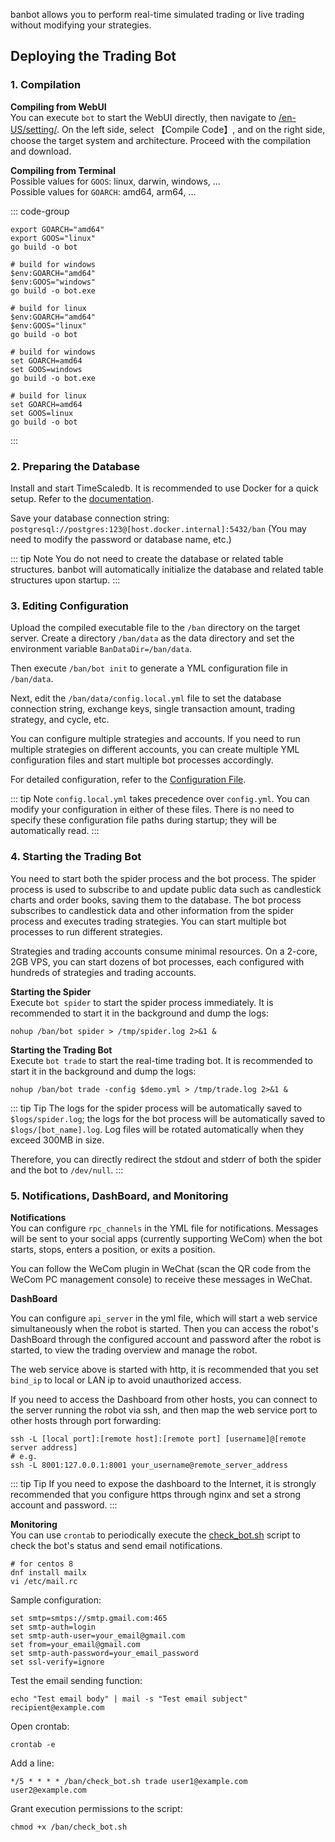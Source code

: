 banbot allows you to perform real-time simulated trading or live trading without modifying your strategies.

## Deploying the Trading Bot
### 1. Compilation
**Compiling from WebUI**  
You can execute `bot` to start the WebUI directly, then navigate to [/en-US/setting/](http://127.0.0.1:8000/en-US/setting/). On the left side, select 【Compile Code】, and on the right side, choose the target system and architecture. Proceed with the compilation and download.

**Compiling from Terminal**  
Possible values for `GOOS`: linux, darwin, windows, ...  
Possible values for `GOARCH`: amd64, arm64, ...

::: code-group
```shell [Linux/MacOS]
export GOARCH="amd64"
export GOOS="linux"
go build -o bot
```

```shell [Windows Power Shell]
# build for windows
$env:GOARCH="amd64"
$env:GOOS="windows"
go build -o bot.exe

# build for linux
$env:GOARCH="amd64"
$env:GOOS="linux"
go build -o bot
```

```shell [Windows CMD]
# build for windows
set GOARCH=amd64
set GOOS=windows
go build -o bot.exe

# build for linux
set GOARCH=amd64
set GOOS=linux
go build -o bot
```
:::

### 2. Preparing the Database
Install and start TimeScaledb. It is recommended to use Docker for a quick setup. Refer to the [documentation](https://docs.timescale.com/self-hosted/latest/install/).

Save your database connection string: `postgresql://postgres:123@[host.docker.internal]:5432/ban` (You may need to modify the password or database name, etc.)

::: tip Note
You do not need to create the database or related table structures. banbot will automatically initialize the database and related table structures upon startup.
:::

### 3. Editing Configuration
Upload the compiled executable file to the `/ban` directory on the target server. Create a directory `/ban/data` as the data directory and set the environment variable `BanDataDir=/ban/data`.

Then execute `/ban/bot init` to generate a YML configuration file in `/ban/data`.

Next, edit the `/ban/data/config.local.yml` file to set the database connection string, exchange keys, single transaction amount, trading strategy, and cycle, etc.

You can configure multiple strategies and accounts. If you need to run multiple strategies on different accounts, you can create multiple YML configuration files and start multiple bot processes accordingly.

For detailed configuration, refer to the [Configuration File](./configuration.md).

::: tip Note
`config.local.yml` takes precedence over `config.yml`. You can modify your configuration in either of these files. There is no need to specify these configuration file paths during startup; they will be automatically read.
:::

### 4. Starting the Trading Bot
You need to start both the spider process and the bot process. The spider process is used to subscribe to and update public data such as candlestick charts and order books, saving them to the database.
The bot process subscribes to candlestick data and other information from the spider process and executes trading strategies. You can start multiple bot processes to run different strategies.

Strategies and trading accounts consume minimal resources. On a 2-core, 2GB VPS, you can start dozens of bot processes, each configured with hundreds of strategies and trading accounts.

**Starting the Spider**  
Execute `bot spider` to start the spider process immediately. It is recommended to start it in the background and dump the logs:
```shell
nohup /ban/bot spider > /tmp/spider.log 2>&1 &
```
**Starting the Trading Bot**  
Execute `bot trade` to start the real-time trading bot. It is recommended to start it in the background and dump the logs:
```shell
nohup /ban/bot trade -config $demo.yml > /tmp/trade.log 2>&1 &
```
::: tip Tip
The logs for the spider process will be automatically saved to `$logs/spider.log`; the logs for the bot process will be automatically saved to `$logs/[bot_name].log`. Log files will be rotated automatically when they exceed 300MB in size.

Therefore, you can directly redirect the stdout and stderr of both the spider and the bot to `/dev/null`.
:::

### 5. Notifications, DashBoard, and Monitoring
**Notifications**  
You can configure `rpc_channels` in the YML file for notifications. Messages will be sent to your social apps (currently supporting WeCom) when the bot starts, stops, enters a position, or exits a position.

You can follow the WeCom plugin in WeChat (scan the QR code from the WeCom PC management console) to receive these messages in WeChat.

**DashBoard**

You can configure `api_server` in the yml file, which will start a web service simultaneously when the robot is started. Then you can access the robot's DashBoard through the configured account and password after the robot is started, to view the trading overview and manage the robot.

The web service above is started with http, it is recommended that you set `bind_ip` to local or LAN ip to avoid unauthorized access.

If you need to access the Dashboard from other hosts, you can connect to the server running the robot via ssh, and then map the web service port to other hosts through port forwarding:
```shell
ssh -L [local port]:[remote host]:[remote port] [username]@[remote server address]
# e.g.
ssh -L 8001:127.0.0.1:8001 your_username@remote_server_address
```

::: tip Tip
If you need to expose the dashboard to the Internet, it is strongly recommended that you configure https through nginx and set a strong account and password.
:::

**Monitoring**  
You can use `crontab` to periodically execute the [check_bot.sh](https://github.com/banbox/banbot/blob/main/doc/check_bot.sh) script to check the bot's status and send email notifications.
```shell
# for centos 8
dnf install mailx
vi /etc/mail.rc
```
Sample configuration:
```text
set smtp=smtps://smtp.gmail.com:465
set smtp-auth=login
set smtp-auth-user=your_email@gmail.com
set from=your_email@gmail.com
set smtp-auth-password=your_email_password
set ssl-verify=ignore
```
Test the email sending function:
```shell
echo "Test email body" | mail -s "Test email subject" recipient@example.com
```
Open crontab:
```shell
crontab -e
```
Add a line:
```text
*/5 * * * * /ban/check_bot.sh trade user1@example.com user2@example.com
```
Grant execution permissions to the script:
```shell
chmod +x /ban/check_bot.sh
```